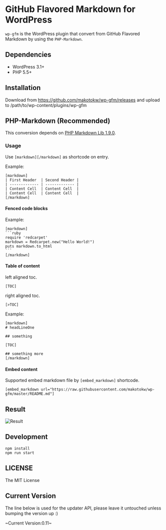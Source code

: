 # GitHub Flavored Markdown for WordPress

``wp-gfm`` is the WordPress plugin that convert from GitHub Flavored Markdown by using the ``PHP-Markdown``.

## Dependencies

 * WordPress 3.1+
 * PHP 5.5+

## Installation

Download from https://github.com/makotokw/wp-gfm/releases and upload to /path/to/wp-content/plugins/wp-gfm

## PHP-Markdown (Recommended)

This conversion depends on [PHP Markdown Lib 1.9.0](http://michelf.ca/projects/php-markdown/).

### Usage

Use ``[markdown][/markdown]`` as shortcode on entry.

Example:

    [markdown]
    | First Header  | Second Header |
    | ------------- | ------------- |
    | Content Cell  | Content Cell  |
    | Content Cell  | Content Cell  |
    [/markdown]

#### Fenced code blocks

Example:

    [markdown]
    ```ruby
    require 'redcarpet'
    markdown = Redcarpet.new("Hello World!")
    puts markdown.to_html
    ```
    [/markdown]

#### Table of content

left aligned toc.

    [TOC]

right aligned toc.

    [>TOC]

Example:

```
[markdown]
# headLineOne

## something

[TOC]

## something more
[/markdown]
```

#### Embed content

Supported embed markdown file by ``[embed_markdown]`` shortcode.

```
[embed_markdown url="https://raw.githubusercontent.com/makotokw/wp-gfm/master/README.md"]
```

## Result

![Result](https://raw.githubusercontent.com/makotokw/wp-gfm/master/screenshot-1.png)


## Development

```
npm install
npm run start
```

## LICENSE

The MIT License

## Current Version

The line below is used for the updater API, please leave it untouched unless bumping the version up :)

~Current Version:0.11~
